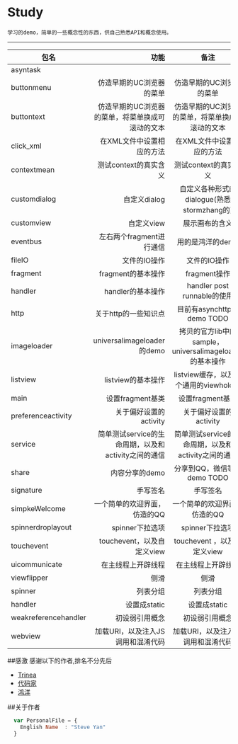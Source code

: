 # Study
    
    学习的demo，简单的一些概念性的东西，供自己熟悉API和概念使用。
    
---
| 包名        | 功能   |  备注  |
| --------    | -----: | :----: |
| asyntask  |   |    |
| buttonmenu  | 仿造早期的UC浏览器的菜单    |  仿造早期的UC浏览器的菜单   |
| buttontext  | 仿造早期的UC浏览器的菜单，将菜单换成可滚动的文本    |  仿造早期的UC浏览器的菜单，将菜单换成可滚动的文本  |
| click_xml   |  在XML文件中设置相应的方法 |   在XML文件中设置相应的方法  |
| contextmean   |  测试context的真实含义 |   测试context的真实含义  |
| customdialog   |  自定义dialog |   自定义各种形式的dialogue(熟悉stormzhang的)   |
| customview   |  自定义view |   展示画布的含义   |
| eventbus   |   左右两个fragment进行通信 |   用的是鸿洋的demo      |
| fileIO   |  文件的IO操作 |   文件的IO操作   |
| fragment   |  fragment的基本操作 |   fragment操作   |
| handler   |  handler的基本操作 |   handler post runnable的使用   |
| http   |  关于http的一些知识点 |   目前有asynchttp的demo TODO    |
| imageloader   |  universalimageloader 的demo |   拷贝的官方lib中的sample，universalimageloader的基本操作     |
| listview   |  listview的基本操作 |   listview缓存，以及一个通用的viewholder   |
| main   |  设置fragment基类 |   设置fragment基类   |
| preferenceactivity   |  关于偏好设置的activity |   关于偏好设置的activity   |
| service   |  简单测试service的生命周期，以及和activity之间的通信 |   简单测试service的生命周期，以及和activity之间的通信   |
| share   |  内容分享的demo |   分享到QQ，微信等的demo TODO   |
| signature   |  手写签名 |   手写签名   |
| simpkeWelcome   |  一个简单的欢迎界面，仿造的QQ |   一个简单的欢迎界面，仿造的QQ   |
| spinnerdroplayout   |  spinner下拉选项 |   spinner下拉选项   |
| touchevent   |  touchevent，以及自定义view |   touchevent ，以及自定义view  |
| uicommunicate   |  在主线程上开辟线程 |   在主线程上开辟线程   |
| viewflipper   |  侧滑 |   侧滑   |
| spinner   |  列表分组 |   列表分组   |
| handler   |  设置成static |   设置成static   |
| weakreferencehandler   |  初设弱引用概念 |   初设弱引用概念   |
| webview   |  加载URI，以及注入JS调用和混淆代码 |   加载URI，以及注入JS调用和混淆代码   |


##感激
感谢以下的作者,排名不分先后

* [Trinea](https://github.com/Trinea) 
* [代码家](https://github.com/daimajia)
* [鸿洋](http://blog.csdn.net/lmj623565791)

##关于作者

```javascript
  var PersonalFile = {
    English Name  : "Steve Yan"
  }
```
